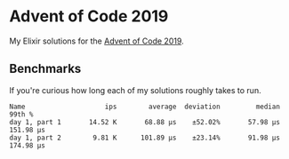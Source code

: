 # Advent of Code 2019

My Elixir solutions for the [Advent of Code 2019](http://adventofcode.com/2019).

## Benchmarks

If you're curious how long each of my solutions roughly takes to run.

```
Name                    ips        average  deviation         median         99th %
day 1, part 1       14.52 K       68.88 μs    ±52.02%       57.98 μs      151.98 μs
day 1, part 2        9.81 K      101.89 μs    ±23.14%       91.98 μs      174.98 μs
```
